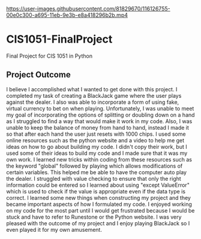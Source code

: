 
https://user-images.githubusercontent.com/81829670/116126755-00e0c300-a695-11eb-9e3b-e8a418296b2b.mp4


# CIS1051-FinalProject
Final Project for CIS 1051 in Python

## Project Outcome
I believe I accomplished what I wanted to get done with this project. I completed my task of creating a BlackJack game where the user plays against the dealer. I also was able to incorporate a form of using fake, virtual currency to bet on when playing. Unfortunately, I was unable to meet my goal of incorporating the options of splitting or doubling down on a hand as I struggled to find a way that would make it work in my code. Also, I was unable to keep the balance of money from hand to hand, instead I made it so that after each hand the user just resets with 1000 chips. I used some online resources such as the python website and a video to help me get ideas on how to go about building my code. I didn't copy their work, but I used some of their ideas to build my code and I made sure that it was my own work. I learned new tricks within coding from these resources such as the keyword "global" followed by playing which allows modifications of certain variables. This helped me be able to have the computer auto play the dealer. I struggled with value checking to ensure that only the right information could be entered so I learned about using "except ValueError" which is used to check if the value is appropriate even if the data type is correct. I learned some new things when constructing my project and they became important aspects of how I formulated my code. I enjoyed working on my code for the most part until I would get frustrated because I would be stuck and have to refer to Runestone or the Python website. I was very pleased with the outcome of my project and I enjoy playing BlackJack so I even played it for my own amusement. 
